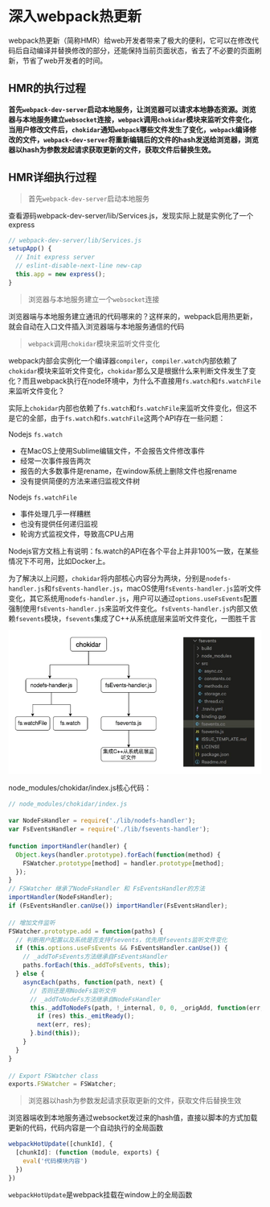 # 深入webpack热更新

webpack热更新（简称HMR）给web开发者带来了极大的便利，它可以在修改代码后自动编译并替换修改的部分，还能保持当前页面状态，省去了不必要的页面刷新，节省了web开发者的时间。

## HMR的执行过程

**首先```webpack-dev-server```启动本地服务，让浏览器可以请求本地静态资源。浏览器与本地服务建立```websocket```连接，```webpack```调用```chokidar```模块来监听文件变化，当用户修改文件后，```chokidar```通知```webpack```哪些文件发生了变化，```webpack```编译修改的文件，```webpack-dev-server```将重新编辑后的文件的hash发送给浏览器，浏览器以hash为参数发起请求获取更新的文件，获取文件后替换生效。**

## HMR详细执行过程

> 首先```webpack-dev-server```启动本地服务

查看源码webpack-dev-server/lib/Services.js，发现实际上就是实例化了一个express

```js
// webpack-dev-server/lib/Services.js
setupApp() {
  // Init express server
  // eslint-disable-next-line new-cap
  this.app = new express();
}
```
> 浏览器与本地服务建立一个```websocket```连接

浏览器端与本地服务建立通讯的代码哪来的？这样来的，webpack启用热更新，就会自动在入口文件插入浏览器端与本地服务通信的代码

> ```webpack```调用```chokidar```模块来监听文件变化

webpack内部会实例化一个编译器```compiler```，```compiler.watch```内部依赖了```chokidar```模块来监听文件变化，```chokidar```那么又是根据什么来判断文件发生了变化？而且webpack执行在node环境中，为什么不直接用```fs.watch```和```fs.watchFile```来监听文件变化？

实际上```chokidar```内部也依赖了```fs.watch```和```fs.watchFile```来监听文件变化，但这不是它的全部，由于```fs.watch```和```fs.watchFile```这两个API存在一些问题：

Nodejs ```fs.watch```  
* 在MacOS上使用Sublime编辑文件，不会报告文件修改事件
* 经常一次事件报告两次
* 报告的大多数事件是rename，在window系统上删除文件也报rename
* 没有提供简便的方法来递归监视文件树

Nodejs ```fs.watchFile```  
* 事件处理几乎一样糟糕
* 也没有提供任何递归监视
* 轮询方式监视文件，导致高CPU占用

Nodejs官方文档上有说明：fs.watch的API在各个平台上并非100%一致，在某些情况下不可用，比如Docker上。

为了解决以上问题，```chokidar```将内部核心内容分为两块，分别是```nodefs-handler.js```和```fsEvents-handler.js```，macOS使用```fsEvents-handler.js```监听文件变化，其它系统用```nodefs-handler.js```，用户可以通过```options.useFsEvents```配置强制使用```fsEvents-handler.js```来监听文件变化。```fsEvents-handler.js```内部又依赖```fsevents```模块，```fsevents```集成了C++从系统底层来监听文件变化，一图胜千言

<img src="https://raw.githubusercontent.com/wangmeijian/images/master/webpack/chokidar.png" width="600" />

node_modules/chokidar/index.js核心代码：

```js
// node_modules/chokidar/index.js

var NodeFsHandler = require('./lib/nodefs-handler');
var FsEventsHandler = require('./lib/fsevents-handler');

function importHandler(handler) {
  Object.keys(handler.prototype).forEach(function(method) {
    FSWatcher.prototype[method] = handler.prototype[method];
  });
}
// FSWatcher 继承了NodeFsHandler 和 FsEventsHandler的方法
importHandler(NodeFsHandler);
if (FsEventsHandler.canUse()) importHandler(FsEventsHandler);

// 增加文件监听
FSWatcher.prototype.add = function(paths) {
  // 判断用户配置以及系统是否支持fsevents，优先用fsevents监听文件变化
  if (this.options.useFsEvents && FsEventsHandler.canUse()) {
    // _addToFsEvents方法继承自FsEventsHandler
    paths.forEach(this._addToFsEvents, this);
  } else {
    asyncEach(paths, function(path, next) {
      // 否则还是用NodeFs监听文件
      // _addToNodeFs方法继承自NodeFsHandler
      this._addToNodeFs(path, !_internal, 0, 0, _origAdd, function(err, res) {
        if (res) this._emitReady();
        next(err, res);
      }.bind(this));
    }
  }
}

// Export FSWatcher class
exports.FSWatcher = FSWatcher;
```

> 浏览器以hash为参数发起请求获取更新的文件，获取文件后替换生效

浏览器端收到本地服务通过websocket发过来的hash值，直接以<script src="[chunkId].[hash].hot-update.js"></script>脚本的方式加载更新的代码，代码内容是一个自动执行的全局函数
```js
webpackHotUpdate([chunkId], {
  [chunkId]: (function (module, exports) {
    eval('代码模块内容')
  })
})
```
```webpackHotUpdate```是webpack挂载在window上的全局函数